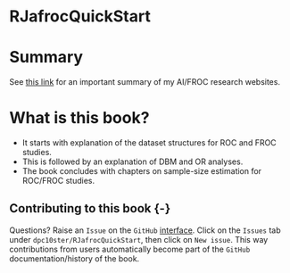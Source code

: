 # RJafrocQuickStart

# Summary

See [this link](https://dpc10ster.github.io/ai-froc-research/) for an important summary of my AI/FROC research websites. 


# What is this book?

* It starts with explanation of the dataset structures for ROC and FROC studies.
* This is followed by an explanation of DBM and OR analyses.
* The book concludes with chapters on sample-size estimation for ROC/FROC studies.


## Contributing to this book {-}

Questions? Raise an `Issue` on the `GitHub` [interface](https://github.com/dpc10ster/RJafrocQuickStart). Click on the `Issues` tab under `dpc10ster/RJafrocQuickStart`, then click on `New issue`. This way contributions from users automatically become part of the `GitHub` documentation/history of the book.



